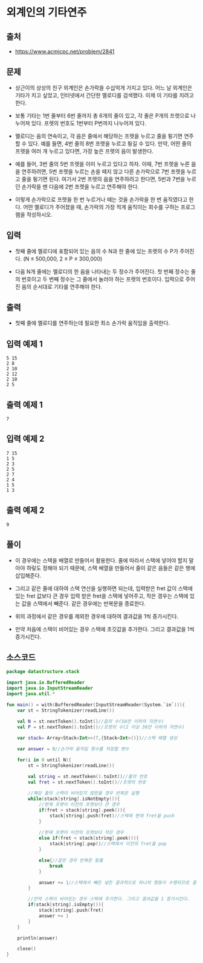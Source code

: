 # 외계인의 기타연주

## 출처

* https://www.acmicpc.net/problem/2841

## 문제

* 상근이의 상상의 친구 외계인은 손가락을 수십억개 가지고 있다. 어느 날 외계인은 기타가 치고 싶었고, 인터넷에서 간단한 멜로디를 검색했다. 이제 이 기타를 치려고 한다.

* 보통 기타는 1번 줄부터 6번 줄까지 총 6개의 줄이 있고, 각 줄은 P개의 프렛으로 나누어져 있다. 프렛의 번호도 1번부터 P번까지 나누어져 있다.

* 멜로디는 음의 연속이고, 각 음은 줄에서 해당하는 프렛을 누르고 줄을 튕기면 연주할 수 있다. 예를 들면, 4번 줄의 8번 프렛을 누르고 튕길 수 있다. 만약, 어떤 줄의 프렛을 여러 개 누르고 있다면, 가장 높은 프렛의 음이 발생한다.

* 예를 들어, 3번 줄의 5번 프렛을 이미 누르고 있다고 하자. 이때, 7번 프렛을 누른 음을 연주하려면, 5번 프렛을 누르는 손을 떼지 않고 다른 손가락으로 7번 프렛을 누르고 줄을 튕기면 된다. 여기서 2번 프렛의 음을 연주하려고 한다면, 5번과 7번을 누르던 손가락을 뗀 다음에 2번 프렛을 누르고 연주해야 한다.

* 이렇게 손가락으로 프렛을 한 번 누르거나 떼는 것을 손가락을 한 번 움직였다고 한다. 어떤 멜로디가 주어졌을 때, 손가락의 가장 적게 움직이는 회수를 구하는 프로그램을 작성하시오.

## 입력

* 첫째 줄에 멜로디에 포함되어 있는 음의 수 N과 한 줄에 있는 프렛의 수 P가 주어진다. (N ≤ 500,000, 2 ≤ P ≤ 300,000)

* 다음 N개 줄에는 멜로디의 한 음을 나타내는 두 정수가 주어진다. 첫 번째 정수는 줄의 번호이고 두 번째 정수는 그 줄에서 눌러야 하는 프렛의 번호이다. 입력으로 주어진 음의 순서대로 기타를 연주해야 한다.

## 출력

* 첫째 줄에 멜로디를 연주하는데 필요한 최소 손가락 움직임을 출력한다.

## 입력 예제 1

```
5 15
2 8
2 10
2 12
2 10
2 5
```

## 출력 예제 1

```
7
```

## 입력 예제 2

```
7 15
1 5
2 3
2 5
2 7
2 4
1 5
1 3
```

## 출력 예제 2

```
9
```

## 풀이

* 이 경우에는 스택을 배열로 만들어서 활용한다. 줄에 따라서 스택에 넣어야 할지 말아야 하맂도 정해야 되기 때문에, 스택 배열을 만들어서 줄이 같은 음들은 같은 행에 삽입해준다.

* 그리고 같은 줄에 대하여 스택 연산을 실행하면 되는데, 입력받은 fret 값이 스택에 있는 fret 값보다 큰 경우 입력 받은 fret을 스택에 넣어주고, 작은 경우는 스택에 있는 값을 스택에서 빼준다. 같은 경우에는 반복문을 종료한다.

* 위의 과정에서 같은 경우를 제외한 경우에 대하여 결과값을 1씩 증가시킨다. 

* 만약 처음에 스택이 비어있는 경우 스택에 초깃값을 추가한다. 그리고 결과값을 1씩 증가시킨다.

## 소스코드

```kotlin
package datastructure.stack

import java.io.BufferedReader
import java.io.InputStreamReader
import java.util.*

fun main() = with(BufferedReader(InputStreamReader(System.`in`))){
    var st = StringTokenizer(readLine())
    
    val N = st.nextToken().toInt()//음의 수(50만 이하의 자연수)
    val P = st.nextToken().toInt()//프렛의 수(2 이상 30만 이하의 자연수)

    var stack= Array<Stack<Int>>(7,{Stack<Int>()})//스택 배열 생성

    var answer = 0//손가락 움직임 횟수를 저장할 변수

    for(i in 0 until N){
        st = StringTokenizer(readLine())

        val string = st.nextToken().toInt()//줄의 번호
        val fret = st.nextToken().toInt()//프렛의 번호
        
        //해당 줄의 스택이 비어있지 않았을 경우 반복문 실행
        while(stack[string].isNotEmpty()){
            //현재 프랫이 이전의 프랫보다 큰 경우
            if(fret > stack[string].peek()){
                stack[string].push(fret)//스텍에 현재 fret을 push
            }
            
            //현재 프랫이 이전의 프랫보다 작은 경우
            else if(fret < stack[string].peek()){
                stack[string].pop()//스택에서 이전의 fret을 pop
            }

            else{//같은 경우 반복문 탈출
                break
            }

            answer += 1//스택에서 빼든 넣든 결과적으로 하나의 행동이 수행되므로 결과값을 1 증가시킨다.
        }

        //만약 스택이 비어있는 경우 스택에 추가한다. 그리고 결과값을 1 증가시킨다.
        if(stack[string].isEmpty()){
            stack[string].push(fret)
            answer += 1
        }
    }

    println(answer)

    close()
}
```
